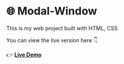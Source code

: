 # 🌐 Modal-Window

This is my web project built with HTML, CSS

You can view the live version here 👇  

👉 **[Live Demo](https://verai98.github.io/Modal-Window/)**